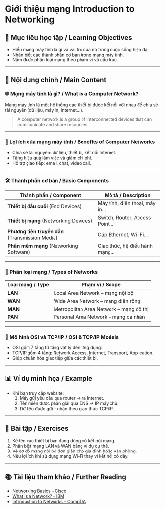 # Giới thiệu mạng   Introduction to Networking

## 🎯 Mục tiêu học tập / Learning Objectives

- Hiểu mạng máy tính là gì và vai trò của nó trong cuộc sống hiện đại.
- Nhận biết các thành phần cơ bản trong mạng máy tính.
- Nắm được phân loại mạng theo phạm vi và cấu trúc.

---

## 📘 Nội dung chính / Main Content

### 🌐 Mạng máy tính là gì? / What is a Computer Network?

Mạng máy tính là một hệ thống các thiết bị được kết nối với nhau để chia sẻ tài nguyên (dữ liệu, máy in, Internet...).

> A computer network is a group of interconnected devices that can communicate and share resources.

---

### 🧩 Lợi ích của mạng máy tính / Benefits of Computer Networks

- Chia sẻ tài nguyên: dữ liệu, thiết bị, kết nối Internet.
- Tăng hiệu quả làm việc và giảm chi phí.
- Hỗ trợ giao tiếp: email, chat, video call.

---

### 🛠️ Thành phần cơ bản / Basic Components

| Thành phần / Component  | Mô tả / Description                             |
|-------------------------|--------------------------------------------------|
| **Thiết bị đầu cuối** (End Devices) | Máy tính, điện thoại, máy in...         |
| **Thiết bị mạng** (Networking Devices) | Switch, Router, Access Point...       |
| **Phương tiện truyền dẫn** (Transmission Media) | Cáp Ethernet, Wi-Fi...         |
| **Phần mềm mạng** (Networking Software) | Giao thức, hệ điều hành mạng...       |

---

### 📏 Phân loại mạng / Types of Networks

| Loại mạng / Type | Phạm vi / Scope                      |
|------------------|--------------------------------------|
| **LAN**          | Local Area Network – mạng nội bộ     |
| **WAN**          | Wide Area Network – mạng diện rộng   |
| **MAN**          | Metropolitan Area Network – mạng đô thị |
| **PAN**          | Personal Area Network – mạng cá nhân |

---

### 🔄 Mô hình OSI và TCP/IP / OSI & TCP/IP Models

- OSI gồm 7 tầng từ tầng vật lý đến ứng dụng.
- TCP/IP gồm 4 tầng: Network Access, Internet, Transport, Application.
- Giúp chuẩn hóa giao tiếp giữa các thiết bị.

---

## 📊 Ví dụ minh họa / Example

- Khi bạn truy cập website:
  1. Máy gửi yêu cầu qua router → ra Internet.
  2. Tên miền được phân giải qua DNS → IP máy chủ.
  3. Dữ liệu được gửi – nhận theo giao thức TCP/IP.

---

## 📝 Bài tập / Exercises

1. Kể tên các thiết bị bạn đang dùng có kết nối mạng.
2. Phân biệt mạng LAN và WAN bằng ví dụ cụ thể.
3. Vẽ sơ đồ mạng nội bộ đơn giản cho gia đình hoặc văn phòng.
4. Nêu lợi ích khi sử dụng mạng Wi-Fi thay vì kết nối có dây.

---

## 📚 Tài liệu tham khảo / Further Reading

- [Networking Basics – Cisco](https://www.cisco.com/c/en/us/solutions/small-business/resource-center/networking/networking-basics.html)
- [What is a Network? – IBM](https://www.ibm.com/topics/networking)
- [Introduction to Networks – CompTIA](https://www.comptia.org/content/guides/what-is-networking)
